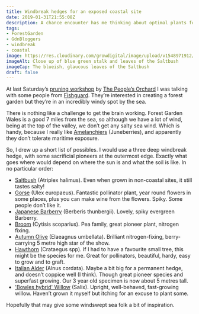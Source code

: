```yaml
---
title: Windbreak hedges for an exposed coastal site
date: 2019-01-31T21:55:08Z
description: A chance encounter has me thinking about optimal plants for a windbreak hedge that will deal with salt-laden gales
tags: 
- ForestGarden
- GdnBloggers
- windbreak
- coastal
image: https://res.cloudinary.com/growdigital/image/upload/v1548971912/saltbush-190131.jpg
imageAlt: Close up of blue green stalk and leaves of the Saltbush
imageCap: The blueish, glaucous leaves of the Saltbush
draft: false
---
```


At last Saturday’s [pruning workshop](https://www.forestgarden.wales/status/190126-thepeoplesorchard/) by [The People’s Orchard](http://www.stdogmaelsabbey.org.uk/peoplesorchard) I was talking with some people from [Fishguard](https://en.wikipedia.org/wiki/Fishguard). They’re interested in creating a forest garden but they’re in an incredibly windy spot by the sea. 

There is nothing like a challenge to get the brain working. Forest Garden Wales is a good 7 miles from the sea, so although we have a lot of wind, being at the top of the valley, we don’t get any salty sea wind. Which is handy, because I really like [Amelanchiers](https://pfaf.org/user/plant.aspx?LatinName=Amelanchier+canadensis) (Juneberries), and apparently they don’t tolerate maritime exposure.

So, I drew up a short list of possibles. I would use a three deep windbreak hedge, with some sacrificial pioneers at the outermost edge. Exactly what goes where would depend on where the sun is and what the soil is like. In no particular order:

* [Saltbush](https://pfaf.org/user/plant.aspx?latinname=Atriplex+halimus) (Atriplex halimus). Even when grown in non-coastal sites, it still tastes salty!
* [Gorse](https://pfaf.org/user/Plant.aspx?LatinName=Ulex+europaeus) (Ulex europaeus). Fantastic pollinator plant, year round flowers in some places, plus you can make wine from the flowers. Spiky. Some people don’t like it.
* [Japanese Barberry](https://pfaf.org/user/Plant.aspx?LatinName=Berberis+thunbergii) (Berberis thunbergii). Lovely, spiky evergreen Barberry.
* [Broom](https://pfaf.org/user/Plant.aspx?LatinName=Cytisus+scoparius) (Cytisis scoparius). Pea family, great pioneer plant, nitrogen fixing.
* [Autumn Olive](https://pfaf.org/user/Plant.aspx?LatinName=Elaeagnus+umbellata) (Elaeagnus umbellata). Brilliant nitrogen-fixing, berry-carrying 5 metre high star of the show. 
* [Hawthorn](https://pfaf.org/user/cmspage.aspx?pageid=59) (Crataegus spp). If I had to have a favourite small tree, this might be the species for me. Great for pollinators, beautiful, hardy, easy to grow and to graft. 
* [Italian Alder](https://pfaf.org/user/Plant.aspx?LatinName=Alnus+cordata) (Alnus cordata). Maybe a bit big for a permanent hedge, and doesn’t coppice well (I think). Though great pioneer species and superfast growing. Our 3 year old specimen is now about 5 metres tall.
* ['Bowles hybrid' Willow](https://pfaf.org/user/Plant.aspx?LatinName=Salix+%27Bowles+hybrid%27) (Salix). Upright, well-behaved, fast-growing willow. Haven’t grown it myself but itching for an excuse to plant some.

Hopefully that may give some windswept sea folk a bit of inspiration. 
